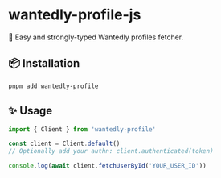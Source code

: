 # wantedly-profile-js
🚀 Easy and strongly-typed Wantedly profiles fetcher.

## 📦 Installation
```shell
pnpm add wantedly-profile
```

## ✨ Usage
```ts
import { Client } from 'wantedly-profile'

const client = Client.default()
// Optionally add your authn: client.authenticated(token)

console.log(await client.fetchUserById('YOUR_USER_ID'))
```
